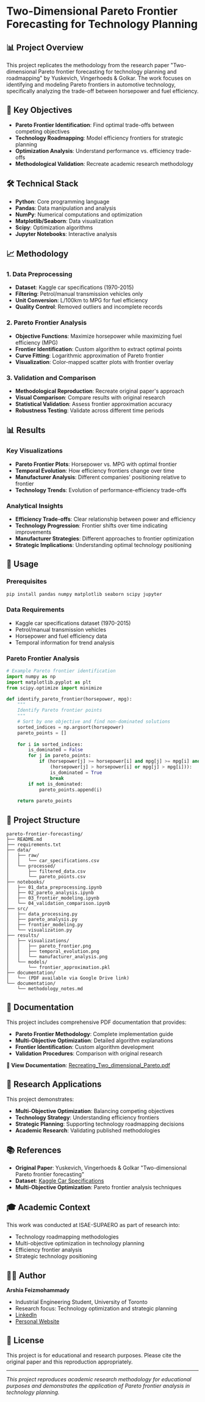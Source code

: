 # Two-Dimensional Pareto Frontier Forecasting for Technology Planning

## 📊 Project Overview

This project replicates the methodology from the research paper "Two-dimensional Pareto frontier forecasting for technology planning and roadmapping" by Yuskevich, Vingerhoeds & Golkar. The work focuses on identifying and modeling Pareto frontiers in automotive technology, specifically analyzing the trade-off between horsepower and fuel efficiency.

## 🎯 Key Objectives

- **Pareto Frontier Identification**: Find optimal trade-offs between competing objectives
- **Technology Roadmapping**: Model efficiency frontiers for strategic planning
- **Optimization Analysis**: Understand performance vs. efficiency trade-offs
- **Methodological Validation**: Recreate academic research methodology

## 🛠️ Technical Stack

- **Python**: Core programming language
- **Pandas**: Data manipulation and analysis
- **NumPy**: Numerical computations and optimization
- **Matplotlib/Seaborn**: Data visualization
- **Scipy**: Optimization algorithms
- **Jupyter Notebooks**: Interactive analysis

## 📈 Methodology

### 1. Data Preprocessing
- **Dataset**: Kaggle car specifications (1970-2015)
- **Filtering**: Petrol/manual transmission vehicles only
- **Unit Conversion**: L/100km to MPG for fuel efficiency
- **Quality Control**: Removed outliers and incomplete records

### 2. Pareto Frontier Analysis
- **Objective Functions**: Maximize horsepower while maximizing fuel efficiency (MPG)
- **Frontier Identification**: Custom algorithm to extract optimal points
- **Curve Fitting**: Logarithmic approximation of Pareto frontier
- **Visualization**: Color-mapped scatter plots with frontier overlay

### 3. Validation and Comparison
- **Methodological Reproduction**: Recreate original paper's approach
- **Visual Comparison**: Compare results with original research
- **Statistical Validation**: Assess frontier approximation accuracy
- **Robustness Testing**: Validate across different time periods

## 📊 Results

### Key Visualizations
- **Pareto Frontier Plots**: Horsepower vs. MPG with optimal frontier
- **Temporal Evolution**: How efficiency frontiers change over time
- **Manufacturer Analysis**: Different companies' positioning relative to frontier
- **Technology Trends**: Evolution of performance-efficiency trade-offs

### Analytical Insights
- **Efficiency Trade-offs**: Clear relationship between power and efficiency
- **Technology Progression**: Frontier shifts over time indicating improvements
- **Manufacturer Strategies**: Different approaches to frontier optimization
- **Strategic Implications**: Understanding optimal technology positioning

## 🚀 Usage

### Prerequisites
```bash
pip install pandas numpy matplotlib seaborn scipy jupyter
```

### Data Requirements
- Kaggle car specifications dataset (1970-2015)
- Petrol/manual transmission vehicles
- Horsepower and fuel efficiency data
- Temporal information for trend analysis

### Pareto Frontier Analysis
```python
# Example Pareto frontier identification
import numpy as np
import matplotlib.pyplot as plt
from scipy.optimize import minimize

def identify_pareto_frontier(horsepower, mpg):
    """
    Identify Pareto frontier points
    """
    # Sort by one objective and find non-dominated solutions
    sorted_indices = np.argsort(horsepower)
    pareto_points = []
    
    for i in sorted_indices:
        is_dominated = False
        for j in pareto_points:
            if (horsepower[j] >= horsepower[i] and mpg[j] >= mpg[i] and 
                (horsepower[j] > horsepower[i] or mpg[j] > mpg[i])):
                is_dominated = True
                break
        if not is_dominated:
            pareto_points.append(i)
    
    return pareto_points
```

## 📁 Project Structure

```
pareto-frontier-forecasting/
├── README.md
├── requirements.txt
├── data/
│   ├── raw/
│   │   └── car_specifications.csv
│   └── processed/
│       ├── filtered_data.csv
│       └── pareto_points.csv
├── notebooks/
│   ├── 01_data_preprocessing.ipynb
│   ├── 02_pareto_analysis.ipynb
│   ├── 03_frontier_modeling.ipynb
│   └── 04_validation_comparison.ipynb
├── src/
│   ├── data_processing.py
│   ├── pareto_analysis.py
│   ├── frontier_modeling.py
│   └── visualization.py
├── results/
│   ├── visualizations/
│   │   ├── pareto_frontier.png
│   │   ├── temporal_evolution.png
│   │   └── manufacturer_analysis.png
│   └── models/
│       └── frontier_approximation.pkl
├── documentation/
│   └── (PDF available via Google Drive link)
└── documentation/
    └── methodology_notes.md
```

## 📄 Documentation

This project includes comprehensive PDF documentation that provides:
- **Pareto Frontier Methodology**: Complete implementation guide
- **Multi-Objective Optimization**: Detailed algorithm explanations
- **Frontier Identification**: Custom algorithm development
- **Validation Procedures**: Comparison with original research

**📖 View Documentation**: [Recreating_Two_dimensional_Pareto.pdf](https://drive.google.com/file/d/1_4QTaAt04O1NUFitQg6WTrRsM9dxKvjG/view?usp=share_link)

## 🔬 Research Applications

This project demonstrates:
- **Multi-Objective Optimization**: Balancing competing objectives
- **Technology Strategy**: Understanding efficiency frontiers
- **Strategic Planning**: Supporting technology roadmapping decisions
- **Academic Research**: Validating published methodologies

## 📚 References

- **Original Paper**: Yuskevich, Vingerhoeds & Golkar "Two-dimensional Pareto frontier forecasting"
- **Dataset**: [Kaggle Car Specifications](https://www.kaggle.com/datasets/CooperUnion/car-dataset)
- **Multi-Objective Optimization**: Pareto frontier analysis techniques

## 🎓 Academic Context

This work was conducted at ISAE-SUPAERO as part of research into:
- Technology roadmapping methodologies
- Multi-objective optimization in technology planning
- Efficiency frontier analysis
- Strategic technology positioning

## 👨‍💻 Author

**Arshia Feizmohammady**
- Industrial Engineering Student, University of Toronto
- Research focus: Technology optimization and strategic planning
- [LinkedIn](https://linkedin.com/in/arshiafeiz)
- [Personal Website](https://arshiafeizmohammady.com)

## 📄 License

This project is for educational and research purposes. Please cite the original paper and this reproduction appropriately.

---

*This project reproduces academic research methodology for educational purposes and demonstrates the application of Pareto frontier analysis in technology planning.*
